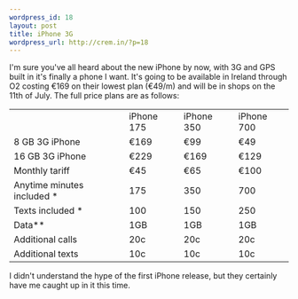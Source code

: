 ```yaml
--- 
wordpress_id: 18
layout: post
title: iPhone 3G
wordpress_url: http://crem.in/?p=18
---
```

I'm sure you've all heard about the new iPhone by now, with 3G and GPS built in it's finally a phone I want. It's going to be available in Ireland through O2 costing &euro;169 on their lowest plan (&euro;49/m) and will be in shops on the 11th of July. The full price plans are as follows:

<table>	
<tr><td></td><td>iPhone 175</td><td>iPhone 350</td><td>iPhone 700</td></tr>
<tr><td>8 GB 3G iPhone</td><td>&euro;169</td><td>&euro;99</td><td>&euro;49</td></tr>
<tr><td>16 GB 3G iPhone</td><td>&euro;229</td><td>&euro;169</td><td>&euro;129</td></tr>
<tr><td>Monthly tariff</td><td>&euro;45</td><td>&euro;65</td><td>&euro;100</td></tr>
<tr><td>Anytime minutes included *</td><td>175</td><td>350</td><td>700</td></tr>
<tr><td>Texts included *</td><td>100</td><td>150</td><td>250</td></tr>
<tr><td>Data**</td><td>1GB</td><td>1GB</td><td>1GB</td></tr>
<tr><td>Additional calls</td><td>20c</td><td>20c</td><td>20c</td></tr>
<tr><td>Additional texts</td><td>10c</td><td>10c</td><td>10c</td></tr>
</table>
 
 
I didn't understand the hype of the first iPhone release, but they certainly have me caught up in it this time.
